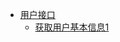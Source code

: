 * [用户接口](/com_duoec_test_controller_UserController/README.md)
   * [获取用户基本信息1](/com_duoec_test_controller_UserController/get.md)
